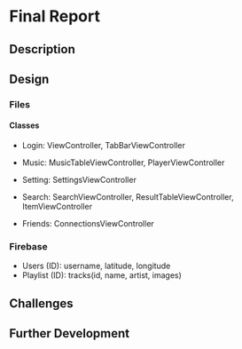 # Final Report

## Description

## Design

### Files

#### Classes
- Login: ViewController, TabBarViewController

- Music: MusicTableViewController, PlayerViewController

- Setting: SettingsViewController

- Search: SearchViewController, ResultTableViewController, ItemViewController

- Friends: ConnectionsViewController

### Firebase
- Users (ID): username, latitude, longitude
- Playlist (ID): tracks(id, name, artist, images)

## Challenges

## Further Development 
